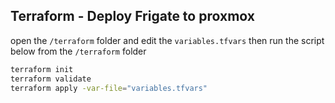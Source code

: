 ## Terraform - Deploy Frigate to proxmox

open the `/terraform` folder and edit the `variables.tfvars` then run the script below from the `/terraform` folder

```bash
terraform init
terraform validate
terraform apply -var-file="variables.tfvars"
```
